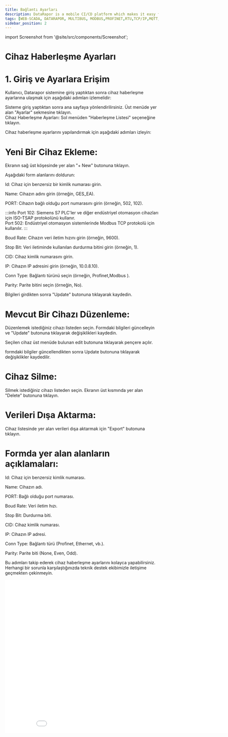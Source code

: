 ```yaml
---
title: Bağlantı Ayarları
description: DataRapor is a mobile CI/CD platform which makes it easy for you to manage the lifecycle of your mobile applications.
tags: [WEB-SCADA, DATARAPOR, MULTIBUS, MODBUS,PROFINET,RTU,TCP/IP,MQTT,BACNET,SCADA,VERI TOPLAMA]
sidebar_position: 2
---
```

 
import Screenshot from '@site/src/components/Screenshot';

# Cihaz Haberleşme Ayarları  
# 1. Giriş ve Ayarlara Erişim
Kullanıcı, Datarapor sistemine giriş yaptıktan sonra cihaz haberleşme ayarlarına ulaşmak için aşağıdaki adımları izlemelidir:

Sisteme giriş yaptıktan sonra ana sayfaya yönlendirilirsiniz.
Üst menüde yer alan "Ayarlar" sekmesine tıklayın.   
Cihaz Haberleşme Ayarları:
Sol menüden "Haberleşme Listesi" seçeneğine tıklayın.
 
 
Cihaz haberleşme ayarlarını yapılandırmak için aşağıdaki adımları izleyin:

# Yeni Bir Cihaz Ekleme:

Ekranın sağ üst köşesinde yer alan "+ New" butonuna tıklayın.

<Screenshot url='/img/device3.png' />

Aşağıdaki form alanlarını doldurun:

Id: Cihaz için benzersiz bir kimlik numarası girin.

Name: Cihazın adını girin (örneğin,  GES_EA).

PORT: Cihazın bağlı olduğu port numarasını girin (örneğin, 502, 102).


:::info
Port 102: Siemens S7 PLC'ler ve diğer endüstriyel otomasyon cihazları için ISO-TSAP protokolünü kullanır.  
Port 502: Endüstriyel otomasyon sistemlerinde Modbus TCP protokolü için kullanılır.
:::

Boud Rate: Cihazın veri iletim hızını girin (örneğin, 9600).

Stop Bit: Veri iletiminde kullanılan durdurma bitini girin (örneğin, 1).

CID: Cihaz kimlik numarasını girin.

IP: Cihazın IP adresini girin (örneğin, 10.0.8.10).

Conn Type: Bağlantı türünü seçin (örneğin, Profinet,Modbus ).

Parity: Parite bitini seçin (örneğin, No).

Bilgileri girdikten sonra "Update" butonuna tıklayarak kaydedin.



<Screenshot url='/img/device1.png' />

# Mevcut Bir Cihazı Düzenleme:

Düzenlemek istediğiniz cihazı listeden seçin.
Formdaki bilgileri güncelleyin ve "Update" butonuna tıklayarak değişiklikleri kaydedin.

<Screenshot url='/img/device2.png' />

<Screenshot url='/img/device3.png' />

Seçilen cihaz üst menüde bulunan edit butonuna tıklayarak pençere açılır.  


<Screenshot url='/img/device4.png' />

formdaki bilgiler güncellendikten sonra Update butonuna tıklayarak değişiklikler kaydedilir.


# Cihaz Silme:

Silmek istediğiniz cihazı listeden seçin.
Ekranın üst kısmında yer alan "Delete" butonuna tıklayın.

# Verileri Dışa Aktarma:

Cihaz listesinde yer alan verileri dışa aktarmak için "Export" butonuna tıklayın.


# Formda yer alan alanların açıklamaları:

Id: Cihaz için benzersiz kimlik numarası.

Name: Cihazın adı.

PORT: Bağlı olduğu port numarası.

Boud Rate: Veri iletim hızı.

Stop Bit: Durdurma biti.

CID: Cihaz kimlik numarası.

IP: Cihazın IP adresi.

Conn Type: Bağlantı türü (Profinet, Ethernet, vb.).

Parity: Parite biti (None, Even, Odd).

Bu adımları takip ederek cihaz haberleşme ayarlarını kolayca yapabilirsiniz. Herhangi bir sorunla karşılaştığınızda teknik destek ekibimizle iletişime geçmekten çekinmeyin.
 


 
<iframe width="893" height="502" src="/img/Connection_v.mp4" title="datarapor.com" frameborder="0" allow="accelerometer; autoplay; clipboard-write; encrypted-media; gyroscope; picture-in-picture;"  allowfullscreen></iframe>